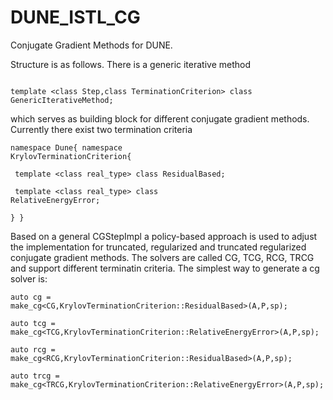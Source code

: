 # DUNE_ISTL_CG
Conjugate Gradient Methods for DUNE.

Structure is as follows. There is a generic iterative method 

<code> 
template &lt;class Step,class TerminationCriterion&gt; class GenericIterativeMethod;
</code>

which serves as building block for different conjugate gradient methods. Currently there exist two termination criteria

<code>namespace Dune{ namespace KrylovTerminationCriterion{</code>

<code>    template &lt;class real_type&gt; class ResidualBased; </code>
    
<code>    template &lt;class real_type&gt; class RelativeEnergyError;</code>

<code>} }</code>

Based on a general CGStepImpl a policy-based approach is used to adjust the implementation for truncated, regularized and truncated regularized conjugate gradient methods.
The solvers are called CG, TCG, RCG, TRCG and support different terminatin criteria. 
The simplest way to generate a cg solver is:

<code>auto cg   = make_cg<CG,KrylovTerminationCriterion::ResidualBased>(A,P,sp);</code>

<code>auto tcg  = make_cg<TCG,KrylovTerminationCriterion::RelativeEnergyError>(A,P,sp);</code>

<code>auto rcg  = make_cg<RCG,KrylovTerminationCriterion::ResidualBased>(A,P,sp);</code>

<code>auto trcg = make_cg<TRCG,KrylovTerminationCriterion::RelativeEnergyError>(A,P,sp);</code>
